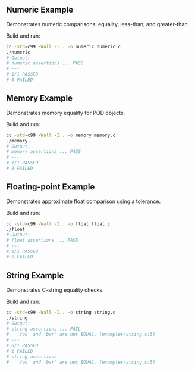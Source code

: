 ## Numeric Example

Demonstrates numeric comparisons: equality, less-than, and greater-than.

Build and run:
```sh
cc -std=c99 -Wall -I.. -o numeric numeric.c
./numeric
# Output:
# numeric assertions ... PASS
# ---
# 1/1 PASSED
# 0 FAILED
```

## Memory Example

Demonstrates memory equality for POD objects.

Build and run:
```sh
cc -std=c99 -Wall -I.. -o memory memory.c
./memory
# Output:
# memory assertions ... PASS
# ---
# 1/1 PASSED
# 0 FAILED
```

## Floating-point Example

Demonstrates approximate float comparison using a tolerance.

Build and run:
```sh
cc -std=c99 -Wall -I.. -o float float.c
./float
# Output:
# float assertions ... PASS
# ---
# 1/1 PASSED
# 0 FAILED
```

## String Example

Demonstrates C-string equality checks.

Build and run:
```sh
cc -std=c99 -Wall -I.. -o string string.c
./string
# Output:
# string assertions ... FAIL
#   'foo' and 'bar' are not EQUAL. (examples/string.c:5)
# ---
# 0/1 PASSED
# 1 FAILED
# string assertions
#   'foo' and 'bar' are not EQUAL. (examples/string.c:5)
```
